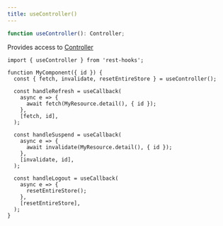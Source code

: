 ```yaml
---
title: useController()
---
```


<head>
  <title>useController() - Imperative Controls for Rest Hooks</title>
</head>

```typescript
function useController(): Controller;
```

Provides access to [Controller](./Controller.md)

```tsx
import { useController } from 'rest-hooks';

function MyComponent({ id }) {
  const { fetch, invalidate, resetEntireStore } = useController();

  const handleRefresh = useCallback(
    async e => {
      await fetch(MyResource.detail(), { id });
    },
    [fetch, id],
  );

  const handleSuspend = useCallback(
    async e => {
      await invalidate(MyResource.detail(), { id });
    },
    [invalidate, id],
  );

  const handleLogout = useCallback(
    async e => {
      resetEntireStore();
    },
    [resetEntireStore],
  );
}
```
